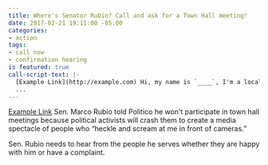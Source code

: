 ```yaml
---
title: Where's Senator Rubio? Call and ask for a Town Hall meeting!
date: 2017-02-21 19:11:00 -05:00
categories:
- action
tags:
- call now
- confirmation hearing
is featured: true
call-script-text: |-
  [Example Link](http://example.com) Hi, my name is `____`, I'm a local constituent. My zip code is `___`. I want Senator Rubio to listen to his constituents. He should listen to the people he is being paid to represent.
  ...
---
```


[Example Link](http://example.com)
Sen. Marco Rubio told Politico he won’t participate in town hall meetings because political activists will crash them to create a media spectacle of people who “heckle and scream at me in front of cameras.”

Sen. Rubio needs to hear from the people he serves whether they are happy with him or have a complaint.
